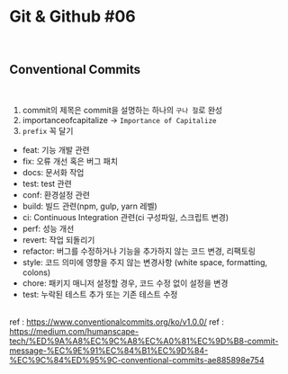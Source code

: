 # Git & Github #06

<br/>

## Conventional Commits

<br/>

1. commit의 제목은 commit을 설명하는 하나의 `구나 절`로 완성
2. importanceofcapitalize → `Importance of Capitalize`
3. `prefix` 꼭 달기

- feat: 기능 개발 관련
- fix: 오류 개선 혹은 버그 패치
- docs: 문서화 작업
- test: test 관련
- conf: 환경설정 관련
- build: 빌드 관련(npm, gulp, yarn 레벨)
- ci: Continuous Integration 관련(ci 구성파일, 스크립트 변경)
- perf: 성능 개선
- revert: 작업 되돌리기
- refactor: 버그를 수정하거나 기능을 추가하지 않는 코드 변경, 리팩토링
- style: 코드 의미에 영향을 주지 않는 변경사항 (white space, formatting, colons)
- chore: 패키지 매니저 설정할 경우, 코드 수정 없이 설정을 변경
- test: 누락된 테스트 추가 또는 기존 테스트 수정
  <br/>
  <br/>

ref : https://www.conventionalcommits.org/ko/v1.0.0/
ref : https://medium.com/humanscape-tech/%ED%9A%A8%EC%9C%A8%EC%A0%81%EC%9D%B8-commit-message-%EC%9E%91%EC%84%B1%EC%9D%84-%EC%9C%84%ED%95%9C-conventional-commits-ae885898e754
